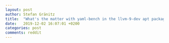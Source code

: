 ```yaml
---
layout: post
author: Stefan Gränitz
title:  "What's the matter with yaml-bench in the llvm-9-dev apt package?"
date:   2019-12-02 16:07:01 +0200
categories: post
comments: reddit
---
```


